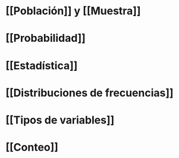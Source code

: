 # [[Población]] y [[Muestra]]

# [[Probabilidad]]

# [[Estadística]] 

# [[Distribuciones de frecuencias]]

# [[Tipos de variables]]

# [[Conteo]]

